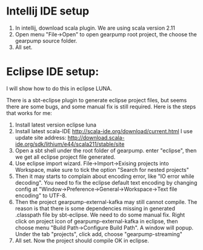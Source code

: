 Intellij IDE setup
==========================
1. In intellij, download scala plugin.  We are using scala version 2.11
2. Open menu "File->Open" to open gearpump root project, the choose the gearpump source folder. 
3. All set.

Eclipse IDE setup:
==========================

I will show how to do this in eclipse LUNA.

There is a sbt-eclipse plugin to generate eclipse project files, but seems there are some bugs, and some manual fix is still required. Here is the steps that works for me:

1. Install latest version eclipse luna
2. Install latest scala-IDE http://scala-ide.org/download/current.html   I use update site address: http://download.scala-ide.org/sdk/lithium/e44/scala211/stable/site
3. Open a sbt shell under the root folder of gearpump. enter "eclipse", then we get all eclipse project file generated.
4. Use eclipse import wizard. File->Import->Exising projects into Workspace, make sure to tick the option "Search for nested projects"
5. Then it may starts to complain about encoding error, like "IO error while decoding". You need to fix the eclipse default text encoding by changing config at "Window->Preference->General->Workspace->Text file encoding" to UTF-8.
6. Then the project gearpump-external-kafka may still cannot compile. The reason is that there is some dependencies missing in generated .classpath file by sbt-eclipse. We need to do some manual fix. Right click on project icon of gearpump-external-kafka in eclipse, then choose menu "Build Path->Configure Build Path". A window will popup. Under the tab "projects", click add, choose "gearpump-streaming"
7. All set. Now the project should compile OK in eclipse.


